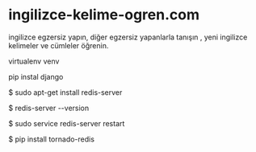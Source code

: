 ingilizce-kelime-ogren.com
==========================

ingilizce egzersiz yapın, diğer egzersiz yapanlarla tanışın , yeni  ingilizce kelimeler ve cümleler öğrenin.


virtualenv venv

pip instal django

$ sudo apt-get install redis-server


$ redis-server --version

$ sudo service redis-server restart

$ pip install tornado-redis
